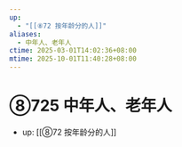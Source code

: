 ```yaml
---
up:
  - "[[⑧72 按年龄分的人]]"
aliases:
  - 中年人、老年人
ctime: 2025-03-01T14:02:36+08:00
mtime: 2025-10-01T11:40:28+08:00
---
```


# ⑧725 中年人、老年人

- up: [[⑧72 按年龄分的人]]
